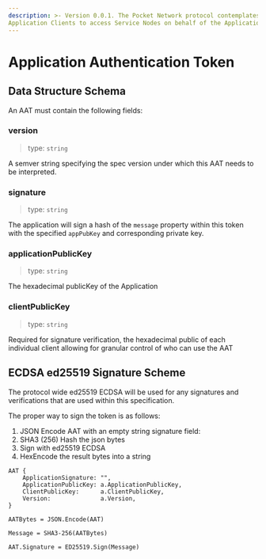 ```yaml
---
description: >- Version 0.0.1. The Pocket Network protocol contemplates the use of Application Auth Tokens to allow
Application Clients to access Service Nodes on behalf of the Application.
---
```


# Application Authentication Token

## Data Structure Schema

An AAT must contain the following fields:

### version

> type: `string`

A semver string specifying the spec version under which this AAT needs to be interpreted.

### signature

> type: `string`

The application will sign a hash of the `message` property within this token with the specified `appPubKey` and
corresponding private key.

### applicationPublicKey

> type: `string`

The hexadecimal publicKey of the Application

### clientPublicKey

> type: `string`

Required for signature verification, the hexadecimal public of each individual client allowing for granular control of
who can use the AAT

## ECDSA ed25519 Signature Scheme

The protocol wide ed25519 ECDSA will be used for any signatures and verifications that are used within this
specification.

The proper way to sign the token is as follows:

1. JSON Encode AAT with an empty string signature field:
2. SHA3 \(256\) Hash the json bytes
3. Sign with ed25519 ECDSA
4. HexEncode the result bytes into a string

```text
AAT {
    ApplicationSignature: "",
    ApplicationPublicKey: a.ApplicationPublicKey,
    ClientPublicKey:      a.ClientPublicKey,
    Version:              a.Version,
}
```

`AATBytes = JSON.Encode(AAT)`

`Message = SHA3-256(AATBytes)`

`AAT.Signature = ED25519.Sign(Message)`

